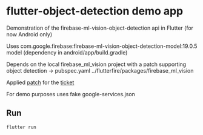 # flutter-object-detection demo app

Demonstration of the firebase-ml-vision-object-detection api in Flutter (for now Android only)

Uses com.google.firebase:firebase-ml-vision-object-detection-model:19.0.5 model (dependency in android/app/build.gradle)

Depends on the local firebase_ml_vision project with a patch supporting object detection -> pubspec.yaml 
../flutterfire/packages/firebase_ml_vision

Applied [patch](https://github.com/FirebaseExtended/flutterfire/pull/2729) for the [ticket](https://github.com/FirebaseExtended/flutterfire/issues/1159)

For demo purposes uses fake google-services.json

## Run 
`flutter run`